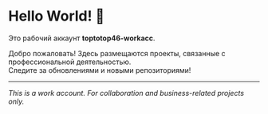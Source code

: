 # Hello World! 👋

Это рабочий аккаунт **toptotop46-workacc**.

Добро пожаловать! Здесь размещаются проекты, связанные с профессиональной деятельностью.  
Следите за обновлениями и новыми репозиториями!

---
_This is a work account. For collaboration and business-related projects only._
